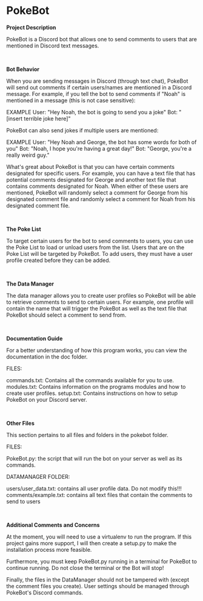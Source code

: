 # PokeBot

**Project Description**

PokeBot is a Discord bot that allows one to send comments to users that are mentioned in Discord
text messages.

&nbsp;

**Bot Behavior**

When you are sending messages in Discord (through text chat), PokeBot will send out comments
if certain users/names are mentioned in a Discord message. For example, if you tell the bot to
send comments if "Noah" is mentioned in a message (this is not case sensitive):

EXAMPLE
User: "Hey Noah, the bot is going to send you a joke"
Bot: "[insert terrible joke here]"

PokeBot can also send jokes if multiple users are mentioned:

EXAMPLE
User: "Hey Noah and George, the bot has some words for both of you"
Bot: "Noah, I hope you're having a great day!"
Bot: "George, you're a really weird guy."

What's great about PokeBot is that you can have certain comments designated for specific users.
For example, you can have a text file that has potential comments designated for George and another
text file that contains comments designated for Noah. When either of these users are mentioned,
PokeBot will randomly select a comment for George from his designated comment file and randomly
select a comment for Noah from his designated comment file.

&nbsp;

**The Poke List**

To target certain users for the bot to send comments to users, you can use the Poke List to load
or unload users from the list. Users that are on the Poke List will be targeted by PokeBot. To add
users, they must have a user profile created before they can be added.

&nbsp;

**The Data Manager**

The data manager allows you to create user profiles so PokeBot will be able to retrieve comments
to send to certain users. For example, one profile will contain the name that will trigger the 
PokeBot as well as the text file that PokeBot should select a comment to send from.

&nbsp;

**Documentation Guide**

For a better understanding of how this program works, you can view the documentation in the doc
folder.


FILES:

commands.txt: Contains all the commands available for you to use.
modules.txt:  Contains information on the programs modules and how to create user profiles.
setup.txt:    Contains instructions on how to setup PokeBot on your Discord server.

&nbsp;

**Other Files**

This section pertains to all files and folders in the pokebot folder.

FILES:

PokeBot.py: the script that will run the bot on your server as well as its commands.


DATAMANAGER FOLDER:

users/user_data.txt: contains all user profile data. Do not modify this!!!
comments/example.txt: contains all text files that contain the comments to send to users

&nbsp;

**Additional Comments and Concerns**

At the moment, you will need to use a virtualenv to run the program. If this project gains more
support, I will then create a setup.py to make the installation process more feasible.

Furthermore, you must keep PokeBot.py running in a terminal for PokeBot to continue running.
Do not close the terminal or the Bot will stop!

Finally, the files in the DataManager should not be tampered with (except the comment files you
create). User settings should be managed through PokeBot's Discord commands.

